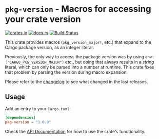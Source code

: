 # `pkg-version` - Macros for accessing your crate version

[![crates.io](https://img.shields.io/crates/v/pkg-version.svg)](https://crates.io/crates/pkg-version)
[![docs.rs](https://docs.rs/pkg-version/badge.svg)](https://docs.rs/pkg-version/)
[![Build Status](https://travis-ci.org/jonas-schievink/pkg-version.svg?branch=master)](https://travis-ci.org/jonas-schievink/pkg-version)

This crate provides macros (`pkg_version_major!`, etc.) that expand to the Cargo
package version, as an integer literal.

Previously, the only way to access the package version was by using
`env!("CARGO_PKG_VERSION_MAJOR")` etc., but doing that always results in a
*string* literal, which can only be parsed into a number at runtime. This crate
fixes that problem by parsing the version during macro expansion.

Please refer to the [changelog](CHANGELOG.md) to see what changed in the last
releases.

## Usage

Add an entry to your `Cargo.toml`:

```toml
[dependencies]
pkg-version = "1.0.0"
```

Check the [API Documentation](https://docs.rs/pkg-version/) for how to use the
crate's functionality.
